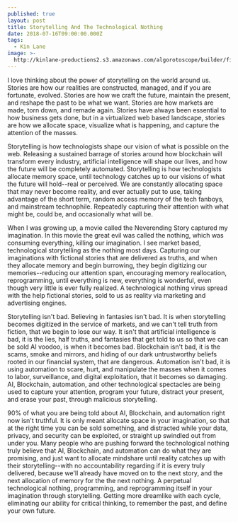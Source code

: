 ```yaml
---
published: true
layout: post
title: Storytelling And The Technological Nothing
date: 2018-07-16T09:00:00.000Z
tags:
  - Kin Lane
image: >-
  http://kinlane-productions2.s3.amazonaws.com/algorotoscope/builder/filtered/112_44_800_500_0_max_0_-5_-1.jpg
---
```

I love thinking about the power of storytelling on the world around us. Stories are how our realities are constructed, managed, and if you are fortunate, evolved. Stories are how we craft the future, maintain the present, and reshape the past to be what we want. Stories are how markets are made, torn down, and remade again. Stories have always been essential to how business gets done, but in a virtualized web based landscape, stories are how we allocate space, visualize what is happening, and capture the attention of the masses.

Storytelling is how technologists shape our vision of what is possible on the web. Releasing a sustained barrage of stories around how blockchain will transform every industry, artificial intelligence will shape our lives, and how the future will be completely automated. Storytelling is how technologists allocate memory space, until technology catches up to our visions of what the future will hold--real or perceived. We are constantly allocating space that may never become reality, and ever actually put to use, taking advantage of the short term, random access memory of the tech fanboys, and mainstream technophile. Repeatedly capturing their attention with what might be, could be, and occasionally what will be.

When I was growing up, a movie called the Neverending Story captured my imagination. In this movie the great evil was called the nothing, which was consuming everything, killing our imagination. I see market based, technological storytelling as the nothing most days. Capturing our imaginations with fictional stories that are delivered as truths, and when they allocate memory and begin burrowing, they begin digitizing our memories--reducing our attention span, encouraging memory reallocation, reprogramming, until everything is new, everything is wonderful, even though very little is ever fully realized. A technological nothing virus spread with the help fictional stories, sold to us as reality via marketing and advertising engines.

Storytelling isn't bad. Believing in fantasies isn't bad. It is when storytelling becomes digitized in the service of markets, and we can't tell truth from fiction, that we begin to lose our way. It isn't that artificial intelligence is bad, it is the lies, half truths, and fantasies that get told to us so that we can be sold AI voodoo, is when it becomes bad. Blockchain isn't bad, it is the scams, smoke and mirrors, and hiding of our dark untrustworthy beliefs rooted in our financial system, that are dangerous. Automation isn't bad, it is using automation to scare, hurt, and manipulate the masses when it comes to labor, surveillance, and digital exploitation, that it becomes so damaging. AI, Blockchain, automation, and other technological spectacles are being used to capture your attention, program your future, distract your present, and erase your past, through malicious storytelling.

90% of what you are being told about AI, Blockchain, and automation right now isn't truthful. It is only meant allocate space in your imagination, so that at the right time you can be sold something, and distracted while your data, privacy, and security can be exploited, or straight up swindled out from under you. Many people who are pushing forward the technological nothing truly believe that AI, Blockchain, and automation can do what they are promising, and just want to allocate mindshare until reality catches up with their storytelling--with no accountability regarding if it is every truly delivered, because we'll already have moved on to the next story, and the next allocation of memory for the the next nothing. A perpetual technological nothing, programming, and reprogramming itself in your imagination through storytelling. Getting more dreamlike with each cycle, eliminating our ability for critical thinking, to remember the past, and define your own future.
